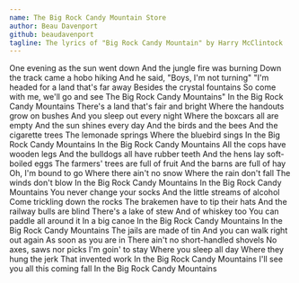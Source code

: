 ```yaml
---
name: The Big Rock Candy Mountain Store
author: Beau Davenport
github: beaudavenport
tagline: The lyrics of "Big Rock Candy Mountain" by Harry McClintock
---
```


One evening as the sun went down
And the jungle fire was burning
Down the track came a hobo hiking
And he said, "Boys, I'm not turning"
"I'm headed for a land that's far away
Besides the crystal fountains
So come with me, we'll go and see
The Big Rock Candy Mountains"
In the Big Rock Candy Mountains
There's a land that's fair and bright
Where the handouts grow on bushes
And you sleep out every night
Where the boxcars all are empty
And the sun shines every day
And the birds and the bees
And the cigarette trees
The lemonade springs
Where the bluebird sings
In the Big Rock Candy Mountains
In the Big Rock Candy Mountains
All the cops have wooden legs
And the bulldogs all have rubber teeth
And the hens lay soft-boiled eggs
The farmers' trees are full of fruit
And the barns are full of hay
Oh, I'm bound to go
Where there ain't no snow
Where the rain don't fall
The winds don't blow
In the Big Rock Candy Mountains
In the Big Rock Candy Mountains
You never change your socks
And the little streams of alcohol
Come trickling down the rocks
The brakemen have to tip their hats
And the railway bulls are blind
There's a lake of stew
And of whiskey too
You can paddle all around it
In a big canoe
In the Big Rock Candy Mountains
In the Big Rock Candy Mountains
The jails are made of tin
And you can walk right out again
As soon as you are in
There ain't no short-handled shovels
No axes, saws nor picks
I'm goin' to stay
Where you sleep all day
Where they hung the jerk
That invented work
In the Big Rock Candy Mountains
I'll see you all this coming fall
In the Big Rock Candy Mountains